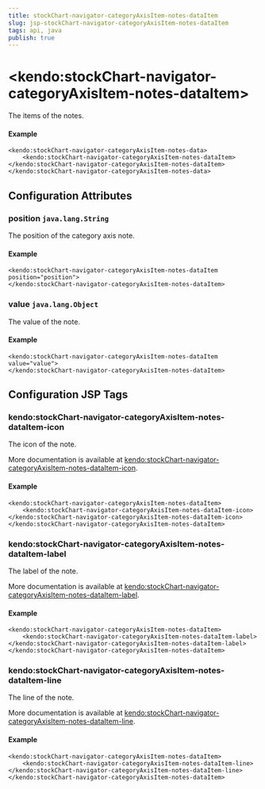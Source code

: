 ```yaml
---
title: stockChart-navigator-categoryAxisItem-notes-dataItem
slug: jsp-stockChart-navigator-categoryAxisItem-notes-dataItem
tags: api, java
publish: true
---
```


# \<kendo:stockChart-navigator-categoryAxisItem-notes-dataItem\>

The items of the notes.

#### Example
    <kendo:stockChart-navigator-categoryAxisItem-notes-data>
        <kendo:stockChart-navigator-categoryAxisItem-notes-dataItem></kendo:stockChart-navigator-categoryAxisItem-notes-dataItem>
    </kendo:stockChart-navigator-categoryAxisItem-notes-data>

## Configuration Attributes

### position `java.lang.String`

The position of the category axis note.

#### Example
    <kendo:stockChart-navigator-categoryAxisItem-notes-dataItem position="position">
    </kendo:stockChart-navigator-categoryAxisItem-notes-dataItem>

### value `java.lang.Object`

The value of the note.

#### Example
    <kendo:stockChart-navigator-categoryAxisItem-notes-dataItem value="value">
    </kendo:stockChart-navigator-categoryAxisItem-notes-dataItem>


##  Configuration JSP Tags

### kendo:stockChart-navigator-categoryAxisItem-notes-dataItem-icon

The icon of the note.

More documentation is available at [kendo:stockChart-navigator-categoryAxisItem-notes-dataItem-icon](stockchart/navigator-categoryaxisitem-notes-dataitem-icon).

#### Example

    <kendo:stockChart-navigator-categoryAxisItem-notes-dataItem>
        <kendo:stockChart-navigator-categoryAxisItem-notes-dataItem-icon></kendo:stockChart-navigator-categoryAxisItem-notes-dataItem-icon>
    </kendo:stockChart-navigator-categoryAxisItem-notes-dataItem>

### kendo:stockChart-navigator-categoryAxisItem-notes-dataItem-label

The label of the note.

More documentation is available at [kendo:stockChart-navigator-categoryAxisItem-notes-dataItem-label](stockchart/navigator-categoryaxisitem-notes-dataitem-label).

#### Example

    <kendo:stockChart-navigator-categoryAxisItem-notes-dataItem>
        <kendo:stockChart-navigator-categoryAxisItem-notes-dataItem-label></kendo:stockChart-navigator-categoryAxisItem-notes-dataItem-label>
    </kendo:stockChart-navigator-categoryAxisItem-notes-dataItem>

### kendo:stockChart-navigator-categoryAxisItem-notes-dataItem-line

The line of the note.

More documentation is available at [kendo:stockChart-navigator-categoryAxisItem-notes-dataItem-line](stockchart/navigator-categoryaxisitem-notes-dataitem-line).

#### Example

    <kendo:stockChart-navigator-categoryAxisItem-notes-dataItem>
        <kendo:stockChart-navigator-categoryAxisItem-notes-dataItem-line></kendo:stockChart-navigator-categoryAxisItem-notes-dataItem-line>
    </kendo:stockChart-navigator-categoryAxisItem-notes-dataItem>

 
